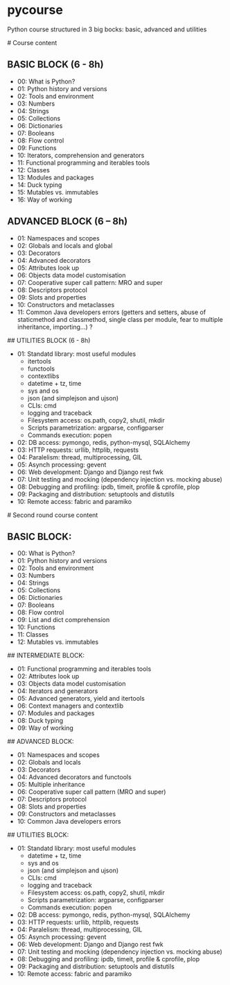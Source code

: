pycourse
========

Python course structured in 3 big bocks: basic, advanced and utilities


# Course content


## BASIC BLOCK (6 - 8h)

* 00: What is Python?
* 01: Python history and versions
* 02: Tools and environment
* 03: Numbers
* 04: Strings
* 05: Collections
* 06: Dictionaries
* 07: Booleans
* 08: Flow control
* 09: Functions
* 10: Iterators, comprehension and generators
* 11: Functional programming and iterables tools
* 12: Classes
* 13: Modules and packages
* 14: Duck typing
* 15: Mutables vs. immutables
* 16: Way of working


## ADVANCED BLOCK (6 – 8h)

* 01: Namespaces and scopes
* 02: Globals and locals and global
* 03: Decorators
* 04: Advanced decorators
* 05: Attributes look up
* 06: Objects data model customisation
* 07: Cooperative super call pattern: MRO and super
* 08: Descriptors protocol
* 09: Slots and properties
* 10: Constructors and metaclasses
* 11: Common Java developers errors (getters and setters, abuse of staticmethod and classmethod, single class per module, fear to multiple inheritance, importing...) ?


## UTILITIES BLOCK (6 - 8h)

* 01: Standatd library: most useful modules
  * itertools
  * functools
  * contextlibs
  * datetime + tz, time
  * sys and os
  * json (and simplejson and ujson)
  * CLIs: cmd
  * logging and traceback
  * Filesystem access: os.path, copy2, shutil, mkdir
  * Scripts parametrization: argparse, configparser
  * Commands execution: popen
* 02: DB access: pymongo, redis, python-mysql, SQLAlchemy
* 03: HTTP requests: urllib, httplib, requests
* 04: Paralelism: thread, multiprocessing, GIL
* 05: Asynch processing: gevent
* 06: Web development: Django and Django rest fwk
* 07: Unit testing and mocking (dependency injection vs. mocking abuse)
* 08: Debugging and profiling: ipdb, timeit, profile & cprofile, plop
* 09: Packaging and distribution: setuptools and distutils
* 10: Remote access: fabric and paramiko



# Second round course content


## BASIC BLOCK:

* 00: What is Python?
* 01: Python history and versions
* 02: Tools and environment
* 03: Numbers
* 04: Strings
* 05: Collections
* 06: Dictionaries
* 07: Booleans
* 08: Flow control
* 09: List and dict comprehension
* 10: Functions
* 11: Classes
* 12: Mutables vs. immutables


## INTERMEDIATE BLOCK:
* 01: Functional programming and iterables tools
* 02: Attributes look up
* 03: Objects data model customisation
* 04: Iterators and generators
* 05: Advanced generators, yield and itertools
* 06: Context managers and contextlib
* 07: Modules and packages
* 08: Duck typing
* 09: Way of working


## ADVANCED BLOCK:
* 01: Namespaces and scopes
* 02: Globals and locals
* 03: Decorators
* 04: Advanced decorators and functools
* 05: Multiple inheritance
* 06: Cooperative super call pattern (MRO and super)
* 07: Descriptors protocol
* 08: Slots and properties
* 09: Constructors and metaclasses
* 10: Common Java developers errors


## UTILITIES BLOCK:

* 01: Standatd library: most useful modules
  * datetime + tz, time
  * sys and os
  * json (and simplejson and ujson)
  * CLIs: cmd
  * logging and traceback
  * Filesystem access: os.path, copy2, shutil, mkdir
  * Scripts parametrization: argparse, configparser
  * Commands execution: popen
* 02: DB access: pymongo, redis, python-mysql, SQLAlchemy
* 03: HTTP requests: urllib, httplib, requests
* 04: Paralelism: thread, multiprocessing, GIL
* 05: Asynch processing: gevent
* 06: Web development: Django and Django rest fwk
* 07: Unit testing and mocking (dependency injection vs. mocking abuse)
* 08: Debugging and profiling: ipdb, timeit, profile & cprofile, plop
* 09: Packaging and distribution: setuptools and distutils
* 10: Remote access: fabric and paramiko
